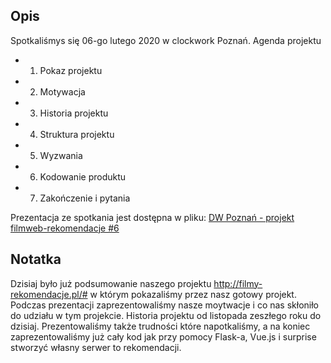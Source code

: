 
## Opis

Spotkaliśmys się 06-go lutego 2020 w clockwork Poznań. Agenda projektu

* 01. Pokaz projektu
* 02. Motywacja
* 03. Historia projektu
* 04. Struktura projektu
* 05. Wyzwania
* 06. Kodowanie produktu
* 07. Zakończenie i pytania
  

Prezentacja ze spotkania jest dostępna w pliku: [DW Poznań - projekt filmweb-rekomendacje #6](https://github.com/dataworkshop/dw-poznan-project/raw/master/spotkania/2020-02-06/DW%20Pozna%C5%84%20-%20projekt%20filmweb-rekomendacje%20%236.pdf)

## Notatka

Dzisiaj było już podsumowanie naszego projektu http://filmy-rekomendacje.pl/# w którym pokazaliśmy przez nasz gotowy projekt. Podczas prezentacji zaprezentowaliśmy nasze moytwacje i co nas skłoniło do udziału w tym projekcie. Historia projektu od listopada zeszłego roku do dzisiaj. Prezentowaliśmy także trudności które napotkaliśmy, a na koniec zaprezentowaliśmy już cały kod jak przy pomocy Flask-a, Vue.js i surprise stworzyć własny serwer to rekomendacji.
